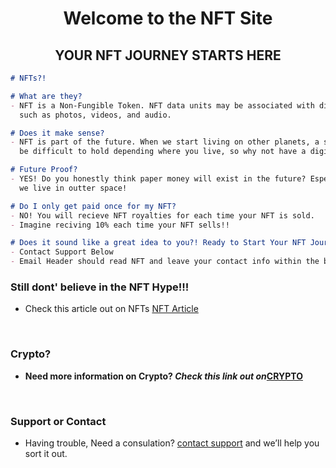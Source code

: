 <h1 align="center">Welcome to the NFT Site</h1>
<h2 align="center">YOUR NFT JOURNEY STARTS HERE</h2>

```markdown
# NFTs?!

# What are they?
- NFT is a Non-Fungible Token. NFT data units may be associated with digital files 
  such as photos, videos, and audio. 

# Does it make sense?
- NFT is part of the future. When we start living on other planets, a simple photo might
  be difficult to hold depending where you live, so why not have a digital version?

# Future Proof?
- YES! Do you honestly think paper money will exist in the future? Especailly when 
  we live in outter space! 

# Do I only get paid once for my NFT?
- NO! You will recieve NFT royalties for each time your NFT is sold.
- Imagine reciving 10% each time your NFT sells!!

# Does it sound like a great idea to you?! Ready to Start Your NFT Journey with us!
- Contact Support Below
- Email Header should read NFT and leave your contact info within the body of the email
```
### Still dont' believe in the NFT Hype!!!
- Check this article out on NFTs [NFT Article](https://www.cnet.com/culture/internet/bored-ape-yacht-club-nfts-everything-you-need-to-know/)
<br>

### Crypto?
- **Need more information on Crypto? _Check this link out on_[CRYPTO](https://crypto-club.github.io/)** 
<br>

### Support or Contact
- Having trouble, Need a consulation? [contact support](https://crypto-club.github.io/contact-us/) and we’ll help you sort it out.